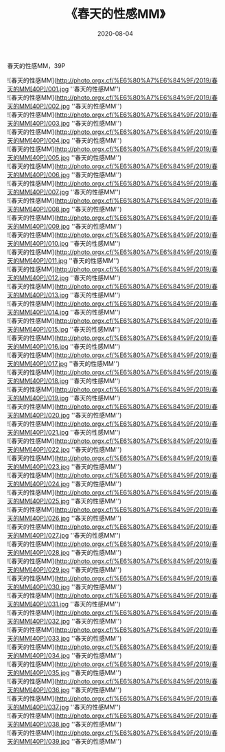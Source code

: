 ﻿---
layout: post
title: 《春天的性感MM》
date: 2020-08-04
img: http://photo.orgx.cf/%E6%80%A7%E6%84%9F/2019/春天的MM[40P]/000.jpg
tags: [美女,性感,泳衣]
---

春天的性感MM，39P

![春天的性感MM](http://photo.orgx.cf/%E6%80%A7%E6%84%9F/2019/春天的MM[40P]/001.jpg ''春天的性感MM'')<br>
![春天的性感MM](http://photo.orgx.cf/%E6%80%A7%E6%84%9F/2019/春天的MM[40P]/002.jpg ''春天的性感MM'')<br>
![春天的性感MM](http://photo.orgx.cf/%E6%80%A7%E6%84%9F/2019/春天的MM[40P]/003.jpg ''春天的性感MM'')<br>
![春天的性感MM](http://photo.orgx.cf/%E6%80%A7%E6%84%9F/2019/春天的MM[40P]/004.jpg ''春天的性感MM'')<br>
![春天的性感MM](http://photo.orgx.cf/%E6%80%A7%E6%84%9F/2019/春天的MM[40P]/005.jpg ''春天的性感MM'')<br>
![春天的性感MM](http://photo.orgx.cf/%E6%80%A7%E6%84%9F/2019/春天的MM[40P]/006.jpg ''春天的性感MM'')<br>
![春天的性感MM](http://photo.orgx.cf/%E6%80%A7%E6%84%9F/2019/春天的MM[40P]/007.jpg ''春天的性感MM'')<br>
![春天的性感MM](http://photo.orgx.cf/%E6%80%A7%E6%84%9F/2019/春天的MM[40P]/008.jpg ''春天的性感MM'')<br>
![春天的性感MM](http://photo.orgx.cf/%E6%80%A7%E6%84%9F/2019/春天的MM[40P]/009.jpg ''春天的性感MM'')<br>
![春天的性感MM](http://photo.orgx.cf/%E6%80%A7%E6%84%9F/2019/春天的MM[40P]/010.jpg ''春天的性感MM'')<br>
![春天的性感MM](http://photo.orgx.cf/%E6%80%A7%E6%84%9F/2019/春天的MM[40P]/011.jpg ''春天的性感MM'')<br>
![春天的性感MM](http://photo.orgx.cf/%E6%80%A7%E6%84%9F/2019/春天的MM[40P]/012.jpg ''春天的性感MM'')<br>
![春天的性感MM](http://photo.orgx.cf/%E6%80%A7%E6%84%9F/2019/春天的MM[40P]/013.jpg ''春天的性感MM'')<br>
![春天的性感MM](http://photo.orgx.cf/%E6%80%A7%E6%84%9F/2019/春天的MM[40P]/014.jpg ''春天的性感MM'')<br>
![春天的性感MM](http://photo.orgx.cf/%E6%80%A7%E6%84%9F/2019/春天的MM[40P]/015.jpg ''春天的性感MM'')<br>
![春天的性感MM](http://photo.orgx.cf/%E6%80%A7%E6%84%9F/2019/春天的MM[40P]/016.jpg ''春天的性感MM'')<br>
![春天的性感MM](http://photo.orgx.cf/%E6%80%A7%E6%84%9F/2019/春天的MM[40P]/017.jpg ''春天的性感MM'')<br>
![春天的性感MM](http://photo.orgx.cf/%E6%80%A7%E6%84%9F/2019/春天的MM[40P]/018.jpg ''春天的性感MM'')<br>
![春天的性感MM](http://photo.orgx.cf/%E6%80%A7%E6%84%9F/2019/春天的MM[40P]/019.jpg ''春天的性感MM'')<br>
![春天的性感MM](http://photo.orgx.cf/%E6%80%A7%E6%84%9F/2019/春天的MM[40P]/020.jpg ''春天的性感MM'')<br>
![春天的性感MM](http://photo.orgx.cf/%E6%80%A7%E6%84%9F/2019/春天的MM[40P]/021.jpg ''春天的性感MM'')<br>
![春天的性感MM](http://photo.orgx.cf/%E6%80%A7%E6%84%9F/2019/春天的MM[40P]/022.jpg ''春天的性感MM'')<br>
![春天的性感MM](http://photo.orgx.cf/%E6%80%A7%E6%84%9F/2019/春天的MM[40P]/023.jpg ''春天的性感MM'')<br>
![春天的性感MM](http://photo.orgx.cf/%E6%80%A7%E6%84%9F/2019/春天的MM[40P]/024.jpg ''春天的性感MM'')<br>
![春天的性感MM](http://photo.orgx.cf/%E6%80%A7%E6%84%9F/2019/春天的MM[40P]/025.jpg ''春天的性感MM'')<br>
![春天的性感MM](http://photo.orgx.cf/%E6%80%A7%E6%84%9F/2019/春天的MM[40P]/026.jpg ''春天的性感MM'')<br>
![春天的性感MM](http://photo.orgx.cf/%E6%80%A7%E6%84%9F/2019/春天的MM[40P]/027.jpg ''春天的性感MM'')<br>
![春天的性感MM](http://photo.orgx.cf/%E6%80%A7%E6%84%9F/2019/春天的MM[40P]/028.jpg ''春天的性感MM'')<br>
![春天的性感MM](http://photo.orgx.cf/%E6%80%A7%E6%84%9F/2019/春天的MM[40P]/029.jpg ''春天的性感MM'')<br>
![春天的性感MM](http://photo.orgx.cf/%E6%80%A7%E6%84%9F/2019/春天的MM[40P]/030.jpg ''春天的性感MM'')<br>
![春天的性感MM](http://photo.orgx.cf/%E6%80%A7%E6%84%9F/2019/春天的MM[40P]/031.jpg ''春天的性感MM'')<br>
![春天的性感MM](http://photo.orgx.cf/%E6%80%A7%E6%84%9F/2019/春天的MM[40P]/032.jpg ''春天的性感MM'')<br>
![春天的性感MM](http://photo.orgx.cf/%E6%80%A7%E6%84%9F/2019/春天的MM[40P]/033.jpg ''春天的性感MM'')<br>
![春天的性感MM](http://photo.orgx.cf/%E6%80%A7%E6%84%9F/2019/春天的MM[40P]/034.jpg ''春天的性感MM'')<br>
![春天的性感MM](http://photo.orgx.cf/%E6%80%A7%E6%84%9F/2019/春天的MM[40P]/035.jpg ''春天的性感MM'')<br>
![春天的性感MM](http://photo.orgx.cf/%E6%80%A7%E6%84%9F/2019/春天的MM[40P]/036.jpg ''春天的性感MM'')<br>
![春天的性感MM](http://photo.orgx.cf/%E6%80%A7%E6%84%9F/2019/春天的MM[40P]/037.jpg ''春天的性感MM'')<br>
![春天的性感MM](http://photo.orgx.cf/%E6%80%A7%E6%84%9F/2019/春天的MM[40P]/038.jpg ''春天的性感MM'')<br>
![春天的性感MM](http://photo.orgx.cf/%E6%80%A7%E6%84%9F/2019/春天的MM[40P]/039.jpg ''春天的性感MM'')<br>
